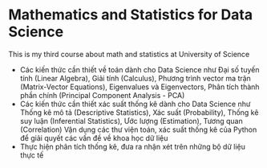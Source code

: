 # Mathematics and Statistics for Data Science
This is my third course about math and statistics at University of Science

- Các kiến thức cần thiết về toán dành cho Data Science như Đại số tuyến tính (Linear Algebra), Giải tính (Calculus), Phương trình vector ma trận (Matrix-Vector Equations), Eigenvalues và Eigenvectors, Phân tích thành phần chính (Principal Component Analysis - PCA)
- Các kiến thức cần thiết xác suất thống kê dành cho Data Science như Thống kê mô tả (Descriptive Statistics), Xác suất (Probability), Thống kê suy luận (Inferential Statistics), Ước lượng (Estimation), Tương quan (Correlation) Vận dụng các thư viện toán, xác suất thống kê của Python để giải quyết các vấn đề về khoa học dữ liệu
- Thực hiện phân tích thống kê, đưa ra nhận xét trên những bộ dữ liệu thực tế
